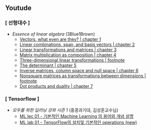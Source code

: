 ## Youtude
### [ 선형대수 ]
- *Essence of linear algebra* (3Blue1Brown)
  </br>
  - [Vectors, what even are they? | chapter 1](https://www.youtube.com/watch?v=fNk_zzaMoSs&index=3&list=PLZHQObOWTQDPD3MizzM2xVFitgF8hE_ab&t=0s)
  - [Linear combinations, span, and basis vectors | chapter 2](https://www.youtube.com/watch?v=k7RM-ot2NWY&index=4&list=PLZHQObOWTQDPD3MizzM2xVFitgF8hE_ab&t=0s)
  - [Linear transformations and matrices | chapter 3](https://www.youtube.com/watch?v=kYB8IZa5AuE&index=5&list=PLZHQObOWTQDPD3MizzM2xVFitgF8hE_ab&t=0s)
  - [Matrix multiplication as composition | chapter 4](https://www.youtube.com/watch?v=XkY2DOUCWMU&index=6&list=PLZHQObOWTQDPD3MizzM2xVFitgF8hE_ab&t=0s)
  - [Three-dimensional linear transformations |  footnote](https://www.youtube.com/watch?v=rHLEWRxRGiM&index=7&list=PLZHQObOWTQDPD3MizzM2xVFitgF8hE_ab&t=0s)
  - [The determinant | chapter 5](https://www.youtube.com/watch?v=Ip3X9LOh2dk&index=8&list=PLZHQObOWTQDPD3MizzM2xVFitgF8hE_ab&t=0s)
  - [Inverse matrices, column space and null space | chapter 6](https://www.youtube.com/watch?v=uQhTuRlWMxw&index=9&list=PLZHQObOWTQDPD3MizzM2xVFitgF8hE_ab&t=0s)
  - [Nonsquare matrices as transformations between dimensions | footnote](https://www.youtube.com/watch?v=v8VSDg_WQlA&index=10&list=PLZHQObOWTQDPD3MizzM2xVFitgF8hE_ab&t=0s)
  - [Dot products and duality | chapter 7](https://www.youtube.com/watch?v=LyGKycYT2v0&index=11&list=PLZHQObOWTQDPD3MizzM2xVFitgF8hE_ab&t=0s)
    </br>
### [ Tensorflow ]
- *모두를 위한 딥러닝 강좌 시즌 1* (홍콩과기대, 김성훈교수님)
  </br>
  - [ML lec 01 - 기본적인 Machine Learning 의 용어와 개념 설명](https://www.youtube.com/watch?v=qPMeuL2LIqY&t=0s&index=3&list=PLlMkM4tgfjnLSOjrEJN31gZATbcj_MpUm)
  - [ML lab 01 - TensorFlow의 설치및 기본적인 operations (new)](https://www.youtube.com/watch?v=-57Ne86Ia8w&t=0s&index=4&list=PLlMkM4tgfjnLSOjrEJN31gZATbcj_MpUm)
